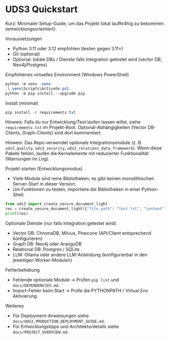 # UDS3 Quickstart

Kurz: Minimaler Setup-Guide, um das Projekt lokal lauff e4hig zu bekommen (entwicklungsorientiert).

Voraussetzungen

- Python 3.11 oder 3.12 empfohlen (testen gegen 3.11+)
- Git (optional)
- Optional: lokale DBs / Dienste falls Integration getestet wird (vector DB, Neo4j/Postgres)

Empfohlenes virtuelles Environment (Windows PowerShell)

```powershell
python -m venv .venv
.\.venv\Scripts\Activate.ps1
python -m pip install --upgrade pip
```

Install (minimal)

```powershell
pip install -r requirements.txt
```

Hinweis: Falls du nur Entwicklung/Test laufen lassen willst, siehe `requirements.txt` im Projekt-Root. Optional-Abhängigkeiten (Vector DB-Clients, Graph-Clients) sind dort kommentiert.

Hinweis: Das Repo verwendet optionale Integrationsmodule (z. B. `uds3_quality`, `uds3_security`, `uds3_relations_data_framework`).
Wenn diese Pakete fehlen, laufen die Kernelemente mit reduzierter Funktionalität (Warnungen im Log).

Projekt starten (Entwicklungsmodus)

- Viele Module sind reine Bibliotheken; es gibt keinen monolithischen Server-Start in dieser Version. 
- Um Funktionen zu testen, importiere die Bibliotheken in einer Python-Shell:

```python
from uds3 import create_secure_document_light
res = create_secure_document_light({"file_path": "test.txt", "content": "Hallo Welt"})
print(res)
```

Optionale Dienste (nur falls Integration getestet wird)

- Vector DB: ChromaDB, Milvus, Pinecone (API/Client entsprechend konfigurieren)
- Graph DB: Neo4j oder ArangoDB
- Relational DB: Postgres / SQLite
- LLM: Ollama oder andere LLM-Anbindung (konfigurierbar in den jeweiligen Worker-Modulen)

Fehlerbehebung

- Fehlende optionale Module -> Prüfen `pip list` und `docs/DEPENDENCIES.md`.
- Import-Fehler beim Start -> Prüfe die PYTHONPATH / Virtual Env Aktivierung.

Weiteres

- Für Deployment-Anweisungen siehe `docs/UDS3_PRODUCTION_DEPLOYMENT_GUIDE.md`.
- Für Entwicklungstipps und Architekturdetails siehe `docs/PROJECT_OVERVIEW.md`.
